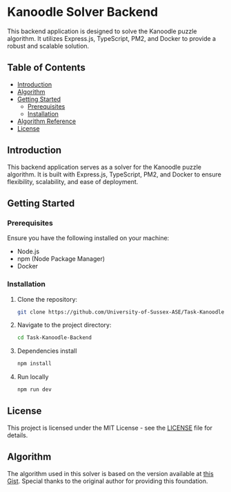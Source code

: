 # Kanoodle Solver Backend

This backend application is designed to solve the Kanoodle puzzle algorithm. It utilizes Express.js, TypeScript, PM2, and Docker to provide a robust and scalable solution.

## Table of Contents

- [Introduction](#introduction)
- [Algorithm](#algorithm)
- [Getting Started](#getting-started)
  - [Prerequisites](#prerequisites)
  - [Installation](#installation)
- [Algorithm Reference](#algorithm-reference)
- [License](#license)

## Introduction

This backend application serves as a solver for the Kanoodle puzzle algorithm. It is built with Express.js, TypeScript, PM2, and Docker to ensure flexibility, scalability, and ease of deployment.

## Getting Started

### Prerequisites

Ensure you have the following installed on your machine:

- Node.js
- npm (Node Package Manager)
- Docker

### Installation

1. Clone the repository:
   ```bash
   git clone https://github.com/University-of-Sussex-ASE/Task-Kanoodle-Backend.git
   ```

2. Navigate to the project directory:
   ```bash
   cd Task-Kanoodle-Backend
   ```

3. Dependencies install
   ```bash
   npm install
   ```

4. Run locally
   ```bash
   npm run dev
   ```


## License

This project is licensed under the MIT License - see the [LICENSE](LICENSE) file for details.

## Algorithm
The algorithm used in this solver is based on the version available at [this Gist](https://gist.github.com/anonymous/75281bc0b5063453126c). Special thanks to the original author for providing this foundation.

